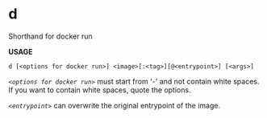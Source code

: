 # d
Shorthand for docker run

**USAGE**

```
d [<options for docker run>] <image>[:<tag>][@<entrypoint>] [<args>]
```

*`<options for docker run>`* must start from '-' and not contain white spaces. 
If you want to contain white spaces, quote the options.

*`<entrypoint>`* can overwrite the original entrypoint of the image.
